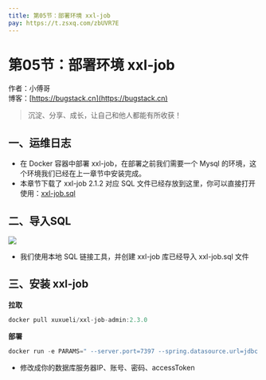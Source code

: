 ```yaml
---
title: 第05节：部署环境 xxl-job
pay: https://t.zsxq.com/zbUVR7E
---
```


# 第05节：部署环境 xxl-job

作者：小傅哥
<br/>博客：[https://bugstack.cn](https://bugstack.cn)

>沉淀、分享、成长，让自己和他人都能有所收获！

## 一、运维日志

- 在 Docker 容器中部署 xxl-job，在部署之前我们需要一个 Mysql 的环境，这个环境我们已经在上一章节中安装完成。
- 本章节下载了 xxl-job 2.1.2 对应 SQL 文件已经存放到这里，你可以直接打开使用：[xxl-job.sql](https://gitcode.net/KnowledgePlanet/Lottery/-/blob/master/doc/assets/sql/xxl-job.sql)

## 二、导入SQL

![](/images/article/project/lottery/Part-5/5-01.png)

- 我们使用本地 SQL 链接工具，并创建 xxl-job 库已经导入 xxl-job.sql 文件

## 三、安装 xxl-job

**拉取**

```java
docker pull xuxueli/xxl-job-admin:2.3.0
```

**部署**

```java
docker run -e PARAMS=" --server.port=7397 --spring.datasource.url=jdbc:mysql://172.17.0.6:3306/xxl_job?useUnicode=true&characterEncoding=UTF-8&serverTimezone=GMT%2B8 --spring.datasource.username=root --spring.datasource.password=123456 --xxl.job.accessToken=xdsl3ewi3al1oehxmo68pqxer" -p 7397:7397 -v /logs/xxl-job:/data/applogs --name xxl-job-admin --restart=always  -d xuxueli/xxl-job-admin:2.3.0
```

- 修改成你的数据库服务器IP、账号、密码、accessToken





